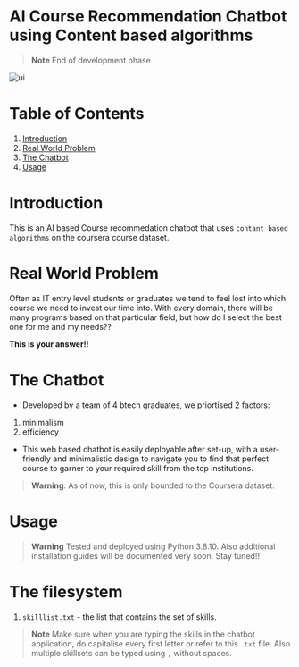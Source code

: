 # AI Course Recommendation Chatbot using Content based algorithms
> **Note** End of development phase

![ui](https://github.com/m-kiran-g/AI-Course-Recommendation-Chatbot/assets/136038904/a9ad155d-4e6b-4717-9b4e-75f19a63fc35)

# Table of Contents
1. [Introduction](#introduction)
2. [Real World Problem](#real-world-problem)
3. [The Chatbot](#the-chatbot)
4. [Usage](#usage)

# Introduction
This is an AI based Course recommedation chatbot that uses `contant based algorithms` on the coursera course dataset.

# Real World Problem
Often as IT entry level students or graduates we tend to feel lost into which course we need to invest our time into. With every domain, there will be many programs based on that particular field, but how do I select the best one for me and my needs??

**This is your answer!!**

# The Chatbot
- Developed by a team of 4 btech graduates, we priortised 2 factors: 
1) minimalism
2) efficiency

- This web based chatbot is easily deployable after set-up, with a user-friendly and minimalistic design to navigate you to find that perfect course to garner to your required skill from the top institutions.

>**Warning**: As of now, this is only bounded to the Coursera dataset.

# Usage
> **Warning** Tested and deployed using Python 3.8.10.
> Also additional installation guides will be documented very soon. Stay tuned!!

# The filesystem
1) `skilllist.txt` - the list that contains the set of skills. 
> **Note** Make sure when you are typing the skills in the chatbot application, do capitalise every first letter or refer to this `.txt` file. Also multiple skillsets can be typed using `,` without spaces.
